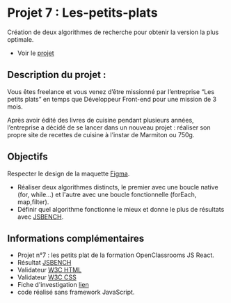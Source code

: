 # Projet 7 : Les-petits-plats

Création de deux algorithmes de recherche pour obtenir la version la plus optimale.

- Voir le [projet](https://d-sriver.github.io/Les-Petits-Plats-TW/)

## Description du projet :

Vous êtes freelance et vous venez d’être missionné par l’entreprise “Les petits plats” en temps que Développeur Front-end pour une mission de 3 mois.

Après avoir édité des livres de cuisine pendant plusieurs années, l’entreprise a décidé de se lancer dans un nouveau projet : réaliser son propre site de recettes de cuisine à l’instar de Marmiton ou 750g.

## Objectifs

Respecter le design de la maquette [Figma](https://www.figma.com/file/LY5VQTAqnrAf0bWObOBrt8/Les-petits-plats---Maquette-2.0?type=design&node-id=0%3A1&t=23dNyQrjg9DVtnrM-1).

- Réaliser deux algorithmes distincts, le premier avec une boucle native (for, while...) et l'autre avec une boucle fonctionnelle (forEach, map,filter).
- Définir quel algorithme fonctionne le mieux et donne le plus de résultats avec [JSBENCH](https://jsben.ch/7216m).

## Informations complémentaires

- Projet n°7 : les petits plat de la formation OpenClassrooms JS React.
- Résultat [JSBENCH](hhttps://jsben.ch/7216m)
- Validateur [W3C HTML](https://validator.w3.org/nu/?doc=https://d-sriver.github.io/Les-Petits-Plats-TW/)
- Validateur [W3C CSS](https://jigsaw.w3.org/css-validator/validator?uri=https://d-sriver.github.io/Les-Petits-Plats-TW/)
- Fiche d'investigation [lien](https://github.com/D-Sriver/Les-Petits-Plats-TW/blob/main/Fiche%20invest%20fonctionnalite.pdf)
- code réalisé sans framework JavaScript.
